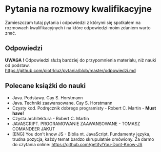 # Pytania na rozmowy kwalifikacyjne

Zamieszczam tutaj pytania i odpowiedzi z którymi się spotkałem na rozmowach kwalifikacyjnych i na które odpowiedzi moim zdaniem warto znać. 

## Odpowiedzi
**UWAGA !** Odpowiedzi służą bardziej do przypomnienia materiału, niż nauki od podstaw.
https://github.com/piotrkluz/pytania/blob/master/odpowiedzi.md

## Polecane książki do nauki
- Java. Podstawy. Cay S. Horstmann
- Java. Techniki zaawansowane. Cay S. Horstmann
- Czysty kod. Podręcznik dobrego programisty - Robert C. Martin - **Must have!**
- Czysta architektura - Robert C. Martin
- JAVASCRIPT. PROGRAMOWANIE ZAAWANSOWANE - TOMASZ COMANDEER JAKUT
- [ENG] You don't know JS - Biblia nt. JavaScript. Fundamenty języka, trudna pozycja, każdy temat bardzo skrupulatnie omówiony. Za darmo do czytania online: https://github.com/getify/You-Dont-Know-JS
